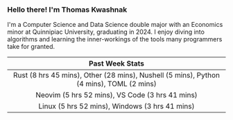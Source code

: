 
### Hello there! I'm Thomas Kwashnak

I'm a Computer Science and Data Science double major with an Economics
minor at Quinnipiac University, graduating in 2024.
I enjoy diving into algorithms and learning the inner-workings of the tools
many programmers take for granted.

| Past Week Stats |
| :---: |
| Rust (8 hrs 45 mins), Other (28 mins), Nushell (5 mins), Python (4 mins), TOML (2 mins) |
| Neovim (5 hrs 52 mins), VS Code (3 hrs 41 mins) |
| Linux (5 hrs 52 mins), Windows (3 hrs 41 mins) |

